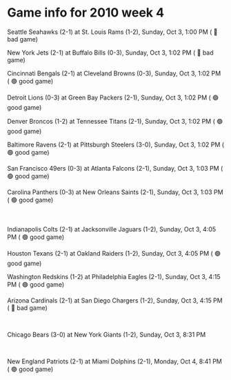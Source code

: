 # Game info for 2010 week 4

Seattle Seahawks (2-1) at St. Louis Rams (1-2), Sunday, Oct 3, 1:00 PM (	:red_circle: bad game)

New York Jets (2-1) at Buffalo Bills (0-3), Sunday, Oct 3, 1:02 PM (	:red_circle: bad game)

Cincinnati Bengals (2-1) at Cleveland Browns (0-3), Sunday, Oct 3, 1:02 PM (	:green_circle: good game)

Detroit Lions (0-3) at Green Bay Packers (2-1), Sunday, Oct 3, 1:02 PM (	:green_circle: good game)

Denver Broncos (1-2) at Tennessee Titans (2-1), Sunday, Oct 3, 1:02 PM (	:green_circle: good game)

Baltimore Ravens (2-1) at Pittsburgh Steelers (3-0), Sunday, Oct 3, 1:02 PM (	:green_circle: good game)

San Francisco 49ers (0-3) at Atlanta Falcons (2-1), Sunday, Oct 3, 1:03 PM (	:green_circle: good game)

Carolina Panthers (0-3) at New Orleans Saints (2-1), Sunday, Oct 3, 1:03 PM (	:green_circle: good game)


<br/>

Indianapolis Colts (2-1) at Jacksonville Jaguars (1-2), Sunday, Oct 3, 4:05 PM (	:green_circle: good game)

Houston Texans (2-1) at Oakland Raiders (1-2), Sunday, Oct 3, 4:05 PM (	:green_circle: good game)

Washington Redskins (1-2) at Philadelphia Eagles (2-1), Sunday, Oct 3, 4:15 PM (	:green_circle: good game)

Arizona Cardinals (2-1) at San Diego Chargers (1-2), Sunday, Oct 3, 4:15 PM (	:red_circle: bad game)


<br/>

Chicago Bears (3-0) at New York Giants (1-2), Sunday, Oct 3, 8:31 PM


<br/>

New England Patriots (2-1) at Miami Dolphins (2-1), Monday, Oct 4, 8:41 PM (	:green_circle: good game)

